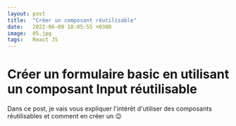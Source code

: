```yaml
---
layout: post
title:  "Créer un composant réutilisable"
date:   2022-06-09 18:05:55 +0300
image:  05.jpg
tags:   React JS
---
```



# Créer un formulaire basic en utilisant un composant Input réutilisable


Dans ce post, je vais vous expliquer l'intérêt d'utiliser des composants réutilisables et comment en créer un 😉